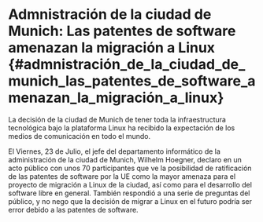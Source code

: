 # Admnistración de la ciudad de Munich: Las patentes de software amenazan la migración a Linux {#admnistración_de_la_ciudad_de_munich_las_patentes_de_software_amenazan_la_migración_a_linux}

La decisión de la ciudad de Munich de tener toda la infraestructura
tecnológica bajo la plataforma Linux ha recibido la expectación de los
medios de comunicación en todo el mundo.

El Viernes, 23 de Julio, el jefe del departamento informático de la
administración de la ciudad de Munich, Wilhelm Hoegner, declaro en un
acto público con unos 70 participantes que ve la posibilidad de
ratificación de las patentes de software por la UE como la mayor amenaza
para el proyecto de migración a Linux de la ciudad, así como para el
desarrollo del software libre en general. También respondió a una serie
de preguntas del público, y no nego que la decisión de migrar a Linux en
el futuro podría ser error debido a las patentes de software.
